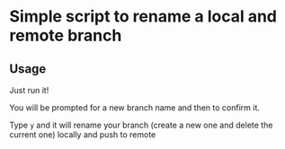 # Simple script to rename a local and remote branch

## Usage
Just run it!

You will be prompted for a new branch name and then to confirm it.

Type `y` and it will rename your branch (create a new one and delete the current one) locally and push to remote

